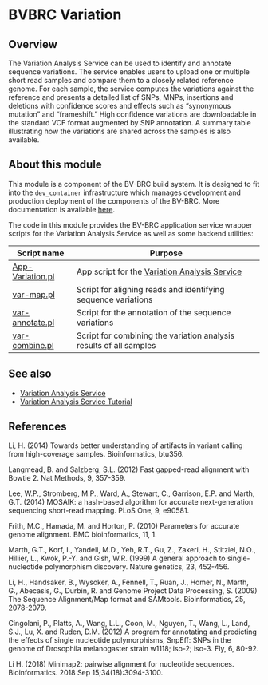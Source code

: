 # BVBRC Variation

## Overview

The Variation Analysis Service can be used to identify and annotate sequence variations. The service enables users to upload one or multiple short read samples and compare them to a closely related reference genome. For each sample, the service computes the variations against the reference and presents a detailed list of SNPs, MNPs, insertions and deletions with confidence scores and effects such as “synonymous mutation” and “frameshift.” High confidence variations are downloadable in the standard VCF format augmented by SNP annotation. A summary table illustrating how the variations are shared across the samples is also available.

## About this module

This module is a component of the BV-BRC build system. It is designed to fit into the
`dev_container` infrastructure which manages development and production deployment of
the components of the BV-BRC. More documentation is available [here](https://github.com/BV-BRC/dev_container/tree/master/README.md).

The code in this module provides the BV-BRC application service wrapper scripts for the Variation Analysis Service as well as some backend utilities:

| Script name | Purpose |
| ----------- | ------- |
| [App-Variation.pl](service-scripts/App-Variation.pl) | App script for the [Variation Analysis Service](https://www.bv-brc.org/docs/quick_references/services/variation_analysis_service.html) |
| [var-map.pl](service-scripts/var-map.pl) | Script for aligning reads and identifying sequence variations |
| [var-annotate.pl](service-scripts/var-annotate.pl) | Script for the annotation of the sequence variations |
| [var-combine.pl](service-scripts/ar-combine.pl) | Script for combining the variation analysis results of all samples |


## See also

* [Variation Analysis Service](https://bv-brc.org/app/Variation)
* [Variation Analysis Service Tutorial](https://www.bv-brc.org/docs/tutorial/variation_analysis/variation_analysis.html)

## References

Li, H. (2014) Towards better understanding of artifacts in variant calling from high-coverage samples. Bioinformatics, btu356.

Langmead, B. and Salzberg, S.L. (2012) Fast gapped-read alignment with Bowtie 2. Nat Methods, 9, 357-359.

Lee, W.P., Stromberg, M.P., Ward, A., Stewart, C., Garrison, E.P. and Marth, G.T. (2014) MOSAIK: a hash-based algorithm for accurate next-generation sequencing short-read mapping. PLoS One, 9, e90581.

Frith, M.C., Hamada, M. and Horton, P. (2010) Parameters for accurate genome alignment. BMC bioinformatics, 11, 1.

Marth, G.T., Korf, I., Yandell, M.D., Yeh, R.T., Gu, Z., Zakeri, H., Stitziel, N.O., Hillier, L., Kwok, P.-Y. and Gish, W.R. (1999) A general approach to single-nucleotide polymorphism discovery. Nature genetics, 23, 452-456.

Li, H., Handsaker, B., Wysoker, A., Fennell, T., Ruan, J., Homer, N., Marth, G., Abecasis, G., Durbin, R. and Genome Project Data Processing, S. (2009) The Sequence Alignment/Map format and SAMtools. Bioinformatics, 25, 2078-2079.

Cingolani, P., Platts, A., Wang, L.L., Coon, M., Nguyen, T., Wang, L., Land, S.J., Lu, X. and Ruden, D.M. (2012) A program for annotating and predicting the effects of single nucleotide polymorphisms, SnpEff: SNPs in the genome of Drosophila melanogaster strain w1118; iso-2; iso-3. Fly, 6, 80-92.

Li H. (2018) Minimap2: pairwise alignment for nucleotide sequences. Bioinformatics. 2018 Sep 15;34(18):3094-3100.
